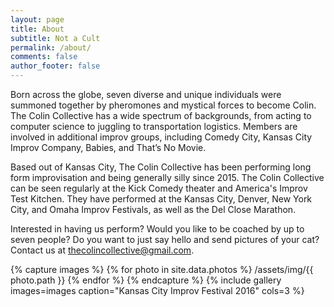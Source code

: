 ```yaml
---
layout: page
title: About
subtitle: Not a Cult
permalink: /about/
comments: false
author_footer: false
---
```

Born across the globe, seven diverse and unique individuals were summoned together by pheromones and mystical forces to become Colin.
The Colin Collective has a wide spectrum of backgrounds, from acting to computer science to juggling to transportation logistics. 
Members are involved in additional improv groups, including Comedy City, Kansas City Improv Company, Babies, and That’s No Movie.

Based out of Kansas City, The Colin Collective has been performing long form improvisation and being generally silly since 2015.
The Colin Collective can be seen regularly at the Kick Comedy theater and America's Improv Test Kitchen.
They have performed at the Kansas City, Denver, New York City, and Omaha Improv Festivals, as well as the Del Close Marathon.

Interested in having us perform? Would you like to be coached by up to seven people? Do you want to just say hello and send pictures of your cat? Contact us at [thecolincollective@gmail.com](mailto:thecolincollective@gmail.com).

{% capture images %}
    {% for photo in site.data.photos %}
    /assets/img/{{ photo.path }}
    {% endfor %}
{% endcapture %}
{% include gallery images=images caption="Kansas City Improv Festival 2016" cols=3 %}
